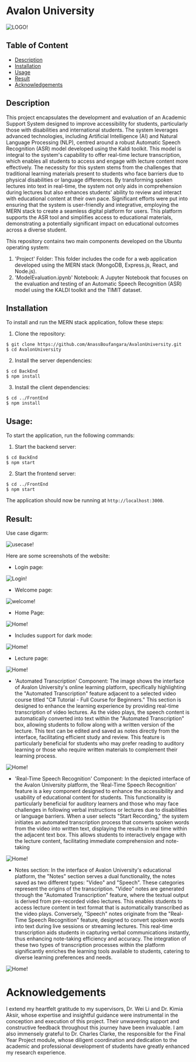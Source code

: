# Avalon University
![LOGO!](Avalon-University-Logo-PNG-Size-Small-modified.png)

## Table of Content
- [Description](#description)
- [Installation](#installation)
- [Usage](#usage)
- [Result](#result)
- [Acknowledgements](#acknowledgements)

## Description
This project encapsulates the development and evaluation of an Academic Support System
designed to improve accessibility for students, particularly those with disabilities and
international students. The system leverages advanced technologies, including Artificial
Intelligence (AI) and Natural Language Processing (NLP), centred around a robust
Automatic Speech Recognition (ASR) model developed using the Kaldi toolkit. This model is
integral to the system's capability to offer real-time lecture transcription, which enables all
students to access and engage with lecture content more effectively. The necessity for this
system stems from the challenges that traditional learning materials present to students who
face barriers due to physical disabilities or language differences. By transforming spoken
lectures into text in real-time, the system not only aids in comprehension during lectures but
also enhances students' ability to review and interact with educational content at their own
pace. Significant efforts were put into ensuring that the system is user-friendly and
integrative, employing the MERN stack to create a seamless digital platform for users. This
platform supports the ASR tool and simplifies access to educational materials,
demonstrating a potentially significant impact on educational outcomes across a diverse
student.

This repository contains two main components developed on the Ubuntu operating system:
1. 'Project' Folder: This folder includes the code for a web application developed using the MERN stack (MongoDB, Express.js, React, and Node.js).
2. 'ModelEvaluation.ipynb' Notebook: A Jupyter Notebook that focuses on the evaluation and testing of an Automatic Speech Recognition (ASR) model using the KALDI toolkit and the TIMIT dataset.


## Installation
To install and run the MERN stack application, follow these steps:
1. Clone the repository:
```
$ git clone https://github.com/AnassBoufangara/AvalonUniversity.git
$ cd AvalonUniversity
```

2. Install the server dependencies:
```
$ cd BackEnd
$ npm install
```

3. Install the client dependencies:
```
$ cd ../FrontEnd 
$ npm install
```


## Usage:
To start the application, run the following commands:
1. Start the backend server:
```
$ cd BackEnd
$ npm start
```

2. Start the frontend server:
```
$ cd ../FrontEnd
$ npm start
```

The application should now be running at `http://localhost:3000`.


## Result:
Use case digarm:

![usecase!](./Images/UseCaseDiagram.jpg)

Here are some screenshots of the website:
* Login page:

![Login!](./Images/Login.jpg)

* Welcome page:

![welcome!](./Images/WelcomePage.jpg)

* Home Page:

![Home!](./Images/CoursesPage.jpg)

* Includes support for dark mode:

![Home!](./Images/CoursesPage2.jpg)

* Lecture page:

![Home!](./Images/Lecture.jpg)

* 'Automated Transcription' Component:
The image shows the interface of Avalon University's online learning platform, specifically highlighting the "Automated Transcription" feature adjacent to a selected video course titled "C# Tutorial - Full Course for Beginners." This section is designed to enhance the learning experience by providing real-time transcription of video lectures. As the video plays, the speech content is automatically converted into text within the "Automated Transcription" box, allowing students to follow along with a written version of the lecture. This text can be edited and saved as notes directly from the interface, facilitating efficient study and review. This feature is particularly beneficial for students who may prefer reading to auditory learning or those who require written materials to complement their learning process. 

![Home!](./Images/AT.jpg)

* 'Real-Time Speech Recognition' Component:
In the depicted interface of the Avalon University platform, the 'Real-Time Speech Recognition' feature is a key component designed to enhance the accessibility and usability of educational content for students. This functionality is particularly beneficial for auditory learners and those who may face challenges in following verbal instructions or lectures due to disabilities or language barriers. When a user selects "Start Recording," the system initiates an automated transcription process that converts spoken words from the video into written text, displaying the results in real time within the adjacent text box. This allows students to interactively engage with the lecture content, facilitating immediate comprehension and note-taking

![Home!](./Images/RTSR.jpg)

* Notes section:
In the interface of Avalon University's educational platform, the "Notes" section serves a dual functionality, the notes saved as two different types: "Video" and "Speech". These categories represent the origins of the transcription. "Video" notes are generated through the "Automated Transcription" feature, where the textual output is derived from pre-recorded video lectures. This enables students to access lecture content in text format that is automatically transcribed as the video plays. Conversely, "Speech" notes originate from the "Real-Time Speech Recognition" feature, designed to convert spoken words into text during live sessions or streaming lectures. This real-time transcription aids students in capturing verbal communications instantly, thus enhancing note-taking efficiency and accuracy. The integration of these two types of transcription processes within the platform significantly enriches the learning tools available to students, catering to diverse learning preferences and needs.

![Home!](./Images/Notes.jpg)





# Acknowledgements
I extend my heartfelt gratitude to my supervisors, Dr. Wei Li and Dr. Kimia Aksir, whose expertise and insightful guidance were instrumental in the conception and execution of this project. Their unwavering support and constructive feedback throughout this journey have been invaluable.
I am also immensely grateful to Dr. Charles Clarke, the responsible for the Final Year Project module, whose diligent coordination and dedication to the academic and professional development of students have greatly enhanced my research experience.